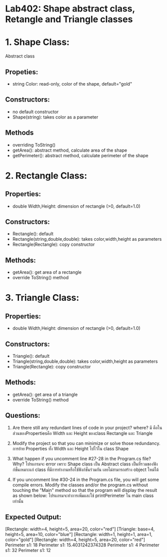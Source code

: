 ﻿# Lab402: Shape abstract class, Retangle and Triangle classes

# 1. Shape Class:
Abstract class

## Propeties:
- string Color: read-only, color of the shape, default="gold"

## Constructors:
- no default constructor
- Shape(string): takes color as a parameter

## Methods
- overriding ToString()
- getArea(): abstract method, calculate area of the shape
- getPerimeter(): abstract method, calculate perimeter of the shape

# 2. Rectangle Class:

## Properties:
- double Width,Height: dimension of rectangle (>0, default=1.0)

## Constructors:
- Rectangle(): default
- Rectangle(string,double,double): takes color,width,height as parameters
- Rectangle(Rectangle): copy constructor

## Methods:
- getArea(): get area of a rectangle
- override ToString() method

# 3. Triangle Class:

## Properties:
- double Width,Height: dimension of rectangle (>0, default=1.0)

## Constructors:
- Triangle(): default
- Triangle(string,double,double): takes color,width,height as parameters
- Triangle(Rectangle): copy constructor

## Methods:
- getArea(): get area of a triangle
- override ToString() method

## Questions:

1. Are there still any redundant lines of code in your project? where?
   มี คือในส่วนของPropertiesคือ Width และ Height ของclass Rectangle และ Triangle

2. Modify the project so that you can minimize or solve those redundancy.
   การย้าย Properties ทั้ง Width และ Height ไปไว้ใน class Shape

3. What happen if you uncomment line #27-28 in the Program.cs file? Why?
   โปรแกรมจะ error เพราะ Shape class เป็น Abstract class เป็นที่รวมของฟังก์ชั่นเหมาะแก่ class ที่มีการทำงานหรือใช้ฟังก์ชั่นร่วมกัน เลยไม่สามารถสร้าง object ใหม่ได้
    
4. If you uncomment line #30-24 in the Program.cs file, you will get some compile errors.
   Modify the classes and/or the program.cs without touching the "Main" method so that 
   the program will display the result as shown below:
   โปรแกรมจะทำการเพิ่มและใช้ printPerimeter ใน main class เท่านั้น
## Expected Output:

[Rectangle: width=4, height=5, area=20, color="red"]
[Triangle: base=4, height=5, area=10, color="blue"]
[Rectangle: width=1, height=1, area=1, color="gold"]
[Rectangle: width=4, height=5, area=20, color="red"]
Perimeter s1: 18
Perimeter s1: 15.4031242374328
Perimeter s1: 4
Perimeter s1: 32
Perimeter s1: 12

